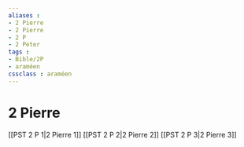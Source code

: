 ```yaml
---
aliases : 
- 2 Pierre
- 2 Pierre
- 2 P
- 2 Peter
tags : 
- Bible/2P
- araméen
cssclass : araméen
---
```


# 2 Pierre

[[PST 2 P 1|2 Pierre 1]]
[[PST 2 P 2|2 Pierre 2]]
[[PST 2 P 3|2 Pierre 3]]
